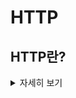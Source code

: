 # HTTP

## HTTP란?

<details>
<summary>자세히 보기</summary>

> HTTP는 Hyper Text Transfer Protocol의 약자로, 서버/클라이언트 간 웹페이지 같은 자원을 주고받을 때 쓰는 통신 규약으로, WWW상에서 웹페이지나 이미지 같은 정보를 요청과 응답에 의해 주고받는 프로토콜입니다.

웹 브라우저 주소란에 URL을 입력했을 때 어떻게 웹 페이지가 보여질까요? 웹 브라우저는 웹 브라우저 주소 입력란에 지정된 URL에 의지해서 웹 서버로부터 리소스라고 불리는 파일등의 정보를 얻고 있는 것 입니다.

이 때, 서버에 의뢰를 하는 웹 브라우저는 클라이언트, 요청을 보내는 곳은 웹 서버라고 합니다.

</details>